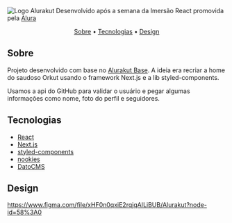 ![Logo Alurakut](https://alurakut.vercel.app/logo.svg)
Desenvolvido após a semana da Imersão React promovida pela 
[Alura](https://www.alura.com.br/)

<p align="center">
 <a href="#sobre">Sobre</a> •
 <a href="#tecnologias">Tecnologias</a> •
 <a href="#design">Design</a>
</p>

## Sobre
Projeto desenvolvido com base no [Alurakut Base](https://github.com/alura-challenges/alurakut). A ideia era recriar a home do saudoso Orkut usando o framework Next.js e a lib styled-components.

Usamos a api do GitHub para validar o usuário e pegar algumas informações como nome, foto do perfil e seguidores.

## Tecnologias
* [React](https://pt-br.reactjs.org/)
* [Next.js](https://nextjs.org/)
* [styled-components](https://styled-components.com/)
* [nookies](https://github.com/maticzav/nookies)
* [DatoCMS](https://www.datocms.com/)


## Design
https://www.figma.com/file/xHF0n0qxiE2rqjqAILiBUB/Alurakut?node-id=58%3A0

